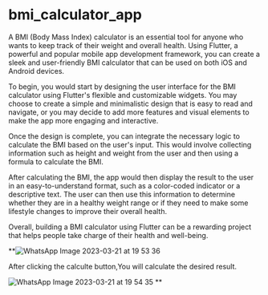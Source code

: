 # bmi_calculator_app
A BMI (Body Mass Index) calculator is an essential tool for anyone who wants to keep track of their weight and overall health. Using Flutter, a powerful and popular mobile app development framework, you can create a sleek and user-friendly BMI calculator that can be used on both iOS and Android devices.

To begin, you would start by designing the user interface for the BMI calculator using Flutter's flexible and customizable widgets. You may choose to create a simple and minimalistic design that is easy to read and navigate, or you may decide to add more features and visual elements to make the app more engaging and interactive.

Once the design is complete, you can integrate the necessary logic to calculate the BMI based on the user's input. This would involve collecting information such as height and weight from the user and then using a formula to calculate the BMI.

After calculating the BMI, the app would then display the result to the user in an easy-to-understand format, such as a color-coded indicator or a descriptive text. The user can then use this information to determine whether they are in a healthy weight range or if they need to make some lifestyle changes to improve their overall health.

Overall, building a BMI calculator using Flutter can be a rewarding project that helps people take charge of their health and well-being.


**![WhatsApp Image 2023-03-21 at 19 53 36](https://user-images.githubusercontent.com/91030529/226648352-6839f663-0acb-4a18-be8d-aef8f32166ac.jpeg)




After clicking the calculte button,You will calculate the desired result.





![WhatsApp Image 2023-03-21 at 19 54 35](https://user-images.githubusercontent.com/91030529/226649432-11c1ddc5-9822-4658-85a2-d6076a4e2f9c.jpeg)
**
